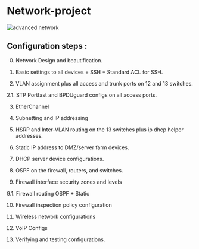 # Network-project
![advanced network](https://github.com/user-attachments/assets/2e8114f9-a6a6-46ed-8c19-16d1268ccff5)

## Configuration steps :
0. Network Design and beautification.

1. Basic settings to all devices + SSH + Standard ACL for SSH.

2. VLAN assignment plus all access and trunk ports on 12 and 13 switches.

2.1. STP Portfast and BPDUguard configs on all access ports.

3. EtherChannel

4. Subnetting and IP addressing

5. HSRP and Inter-VLAN routing on the 13 switches plus ip dhcp helper addresses.

6. Static IP address to DMZ/server farm devices.

7. DHCP server device configurations.

8. OSPF on the firewall, routers, and switches.

9. Firewall interface security zones and levels

9.1. Firewall routing OSPF + Static

10. Firewall inspection policy configuration

11. Wireless network configurations

12. VoIP Configs

13. Verifying and testing configurations.
